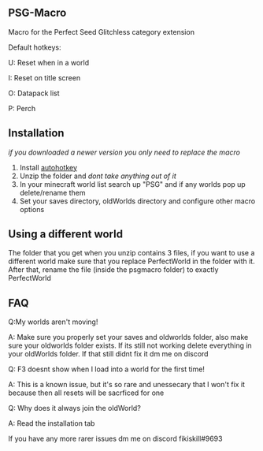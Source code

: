 ## PSG-Macro
Macro for the Perfect Seed Glitchless category extension

Default hotkeys:

U: Reset when in a world

I: Reset on title screen

O: Datapack list

P: Perch
## Installation
*if you downloaded a newer version you only need to replace the macro*
1. Install [autohotkey](https://www.autohotkey.com/)
2. Unzip the folder and *dont take anything out of it*
3. In your minecraft world list search up "PSG" and if any worlds pop up delete/rename them
4. Set your saves directory, oldWorlds directory and configure other macro options
## Using a different world
The folder that you get when you unzip contains 3 files, if you want to use a different world make sure that you replace PerfectWorld in the folder with it. After that, rename the file (inside the psgmacro folder) to exactly PerfectWorld
## FAQ
Q:My worlds aren't moving!

A: Make sure you properly set your saves and oldworlds folder, also make sure your oldworlds folder exists. If its still not working delete everything in your oldWorlds folder. If that still didnt fix it dm me on discord

Q: F3 doesnt show when I load into a world for the first time!

A: This is a known issue, but it's so rare and unessecary that I won't fix it because then all resets will be sacrficed for one

Q: Why does it always join the oldWorld?

A: Read the installation tab

If you have any more rarer issues dm me on discord fikiskill#9693
